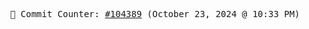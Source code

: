 <p align="center">
    <samp>
        📮 Commit Counter: <a href="https://github.com/Javascript-void0/Javascript-void0/commits/main">#104389</a> (October 23, 2024 @ 10:33 PM)
    </samp>
</p>